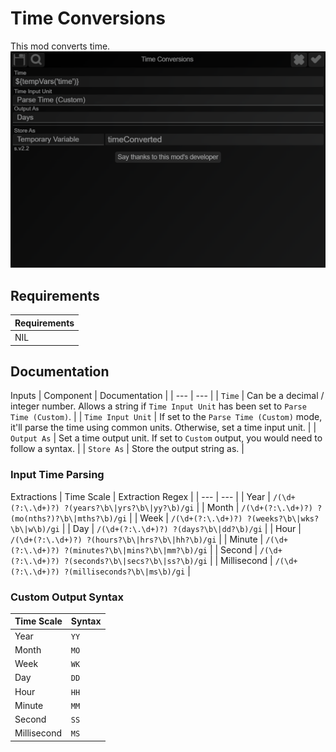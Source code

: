 # Time Conversions
This mod converts time.
![](https://github.com/slothyace/bmods-acedia/blob/main/.documentation/.images/timeConversions.png)

## Requirements
| Requirements |
| --- |
| NIL |

## Documentation
Inputs
| Component | Documentation | 
| --- | --- |
| `Time` | Can be a decimal / integer number. Allows a string if `Time Input Unit` has been set to `Parse Time (Custom)`. |
| `Time Input Unit` | If set to the `Parse Time (Custom)` mode, it'll parse the time using common units. Otherwise, set a time input unit. |
| `Output As` | Set a time output unit. If set to `Custom` output, you would need to follow a syntax. |
| `Store As` | Store the output string as. |

### Input Time Parsing
Extractions
| Time Scale | Extraction Regex |
| --- | --- |
| Year | `/(\d+(?:\.\d+)?) ?(years?\b\|yrs?\b\|yy?\b)/gi` |
| Month | `/(\d+(?:\.\d+)?) ?(mo(nths?)?\b\|mths?\b)/gi` |
| Week | `/(\d+(?:\.\d+)?) ?(weeks?\b\|wks?\b\|w\b)/gi` |
| Day | `/(\d+(?:\.\d+)?) ?(days?\b\|dd?\b)/gi` | 
| Hour | `/(\d+(?:\.\d+)?) ?(hours?\b\|hrs?\b\|hh?\b)/gi` |
| Minute | `/(\d+(?:\.\d+)?) ?(minutes?\b\|mins?\b\|mm?\b)/gi` |
| Second | `/(\d+(?:\.\d+)?) ?(seconds?\b\|secs?\b\|ss?\b)/gi` |
| Millisecond | `/(\d+(?:\.\d+)?) ?(milliseconds?\b\|ms\b)/gi` |

### Custom Output Syntax
| Time Scale | Syntax |
| --- | --- |
| Year | `YY` |
| Month | `MO` |
| Week | `WK` |
| Day | `DD` |
| Hour | `HH` |
| Minute | `MM` |
| Second | `SS` |
| Millisecond | `MS` |
